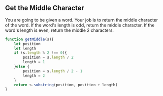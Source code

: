 ## Get the Middle Character

You are going to be given a word. Your job is to return the middle character of the word. If the word's length is odd, return the middle character. If the word's length is even, return the middle 2 characters.

```javascript
function getMiddle(s){
    let position
    let length
    if (s.length % 2 !== 0){
        position = s.length / 2
        length = 1
    }else {
        position = s.length / 2 - 1
        length = 2
    }
    return s.substring(position, position + length)
}
```
